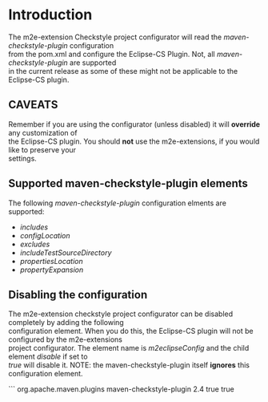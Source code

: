 # Introduction #

<p>
The m2e-extension Checkstyle project configurator will read the <i>maven-checkstyle-plugin</i> configuration<br>
from the pom.xml and configure the Eclipse-CS Plugin. Not, all <i>maven-checkstyle-plugin</i> are supported<br>
in the current release as some of these might not be applicable to the Eclipse-CS plugin.<br>
</p>

## CAVEATS ##
<p>
Remember if you are using the configurator (unless disabled) it will <b>override</b> any customization of<br>
the Eclipse-CS plugin. You should <b>not</b> use the m2e-extensions, if you would like to preserve your<br>
settings.<br>
</p>

## Supported maven-checkstyle-plugin elements ##

The following _maven-checkstyle-plugin_ configuration elments are supported:

  * _includes_
  * _configLocation_
  * _excludes_
  * _includeTestSourceDirectory_
  * _propertiesLocation_
  * _propertyExpansion_

## Disabling the configuration ##
<p>
The m2e-extension checkstyle project configurator can be disabled completely by adding the following<br>
configuration element. When you do this, the Eclipse-CS plugin will not be configured by the m2e-extensions<br>
project configurator. The element name is <i>m2eclipseConfig</i> and the child element <i>disable</i> if set to<br>
<i>true</i> will disable it. NOTE: the maven-checkstyle-plugin itself <b>ignores</b> this configuration element.<br>
</p>
```
      <plugin>
        <groupId>org.apache.maven.plugins</groupId>
        <artifactId>maven-checkstyle-plugin</artifactId>
        <version>2.4</version>
        <inherited>true</inherited>
        <configuration>
          <m2eclipseConfig>
          	<disable>true</disable>
          </m2eclipseConfig>
        </configuration>
      </plugin>

```